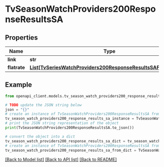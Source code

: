 # TvSeasonWatchProviders200ResponseResultsSA


## Properties

Name | Type | Description | Notes
------------ | ------------- | ------------- | -------------
**link** | **str** |  | [optional] 
**flatrate** | [**List[TvSeriesWatchProviders200ResponseResultsSAFlatrateInner]**](TvSeriesWatchProviders200ResponseResultsSAFlatrateInner.md) |  | [optional] 

## Example

```python
from openapi_client.models.tv_season_watch_providers200_response_results_sa import TvSeasonWatchProviders200ResponseResultsSA

# TODO update the JSON string below
json = "{}"
# create an instance of TvSeasonWatchProviders200ResponseResultsSA from a JSON string
tv_season_watch_providers200_response_results_sa_instance = TvSeasonWatchProviders200ResponseResultsSA.from_json(json)
# print the JSON string representation of the object
print(TvSeasonWatchProviders200ResponseResultsSA.to_json())

# convert the object into a dict
tv_season_watch_providers200_response_results_sa_dict = tv_season_watch_providers200_response_results_sa_instance.to_dict()
# create an instance of TvSeasonWatchProviders200ResponseResultsSA from a dict
tv_season_watch_providers200_response_results_sa_from_dict = TvSeasonWatchProviders200ResponseResultsSA.from_dict(tv_season_watch_providers200_response_results_sa_dict)
```
[[Back to Model list]](../README.md#documentation-for-models) [[Back to API list]](../README.md#documentation-for-api-endpoints) [[Back to README]](../README.md)


